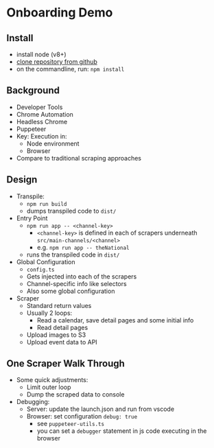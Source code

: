 Onboarding Demo
====

## Install
- install node (v8+)
- [clone repository from github]()
- on the commandline, run: `npm install`

## Background
- Developer Tools
- Chrome Automation 
- Headless Chrome
- Puppeteer
- Key: Execution in:
  - Node environment
  - Browser
- Compare to traditional scraping approaches

## Design
- Transpile:
  - `npm run build`
  - dumps transpiled code to `dist/`
- Entry Point
  - `npm run app -- <channel-key>`
    - `<channel-key>` is defined in each of scrapers underneath `src/main-channels/<channel>`
    - e.g. `npm run app -- theNational`
  - runs the transpiled code in `dist/`
- Global Configuration
  - `config.ts`
  - Gets injected into each of the scrapers
  - Channel-specific info like selectors
  - Also some global configuration
- Scraper
  - Standard return values
  - Usually 2 loops:
    - Read a calendar, save detail pages and some initial info
    - Read detail pages
  - Upload images to S3
  - Upload event data to API

## One Scraper Walk Through
- Some quick adjustments:
  - Limit outer loop
  - Dump the scraped data to console
- Debugging:
  - Server: update the launch.json and run from vscode
  - Browser: set configuration `debug: true`
    - see `puppeteer-utils.ts`
    - you can set a `debugger` statement in js code executing in the browser




